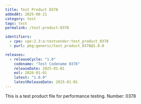 ```yaml
---
title: Test Product 0378
addedAt: 2025-08-21
category: test
tags: test
permalink: /test-product-0378

identifiers:
  - cpe: cpe:2.3:a:testvendor:test_product_0378
  - purl: pkg:generic/test_product_0378@1.0.0

releases:
  - releaseCycle: "1.0"
    codename: "Test Codename 0378"
    releaseDate: 2025-01-01
    eol: 2026-01-01
    latest: "1.0.0"
    latestReleaseDate: 2025-01-01
---
```


This is a test product file for performance testing. Number: 0378

